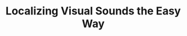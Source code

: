 ---
id:             2022-ezvsl
title:          "Localizing Visual Sounds the Easy Way"
authors:
    - ShentongMo
    - Me
venue:          European Conference on Computer Vision (ECCV), Tel Aviv, Israel, 2022.
year:           "2022-02"
thumbnail:      assets/publications/2022-ezvsl/ezvsl.gif
links:
    paper:      https://arxiv.org/abs/2203.09324
    code:       https://github.com/stoneMo/EZ-VSL
---